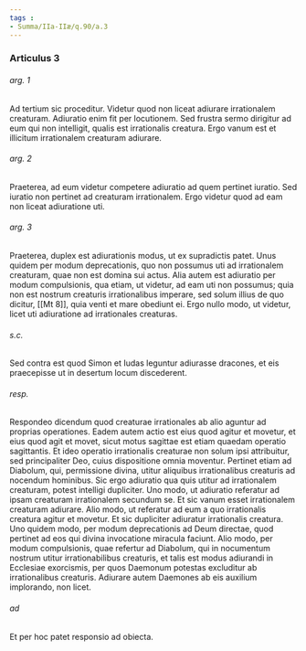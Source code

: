```yaml
---
tags : 
- Summa/IIa-IIæ/q.90/a.3
---
```


### Articulus 3

###### arg. 1
Ad tertium sic proceditur. Videtur quod non liceat adiurare irrationalem creaturam. Adiuratio enim fit per locutionem. Sed frustra sermo dirigitur ad eum qui non intelligit, qualis est irrationalis creatura. Ergo vanum est et illicitum irrationalem creaturam adiurare.

###### arg. 2
Praeterea, ad eum videtur competere adiuratio ad quem pertinet iuratio. Sed iuratio non pertinet ad creaturam irrationalem. Ergo videtur quod ad eam non liceat adiuratione uti.

###### arg. 3
Praeterea, duplex est adiurationis modus, ut ex supradictis patet. Unus quidem per modum deprecationis, quo non possumus uti ad irrationalem creaturam, quae non est domina sui actus. Alia autem est adiuratio per modum compulsionis, qua etiam, ut videtur, ad eam uti non possumus; quia non est nostrum creaturis irrationalibus imperare, sed solum illius de quo dicitur, [[Mt 8]], quia venti et mare obediunt ei. Ergo nullo modo, ut videtur, licet uti adiuratione ad irrationales creaturas.

###### s.c.
Sed contra est quod Simon et Iudas leguntur adiurasse dracones, et eis praecepisse ut in desertum locum discederent.

###### resp.
Respondeo dicendum quod creaturae irrationales ab alio aguntur ad proprias operationes. Eadem autem actio est eius quod agitur et movetur, et eius quod agit et movet, sicut motus sagittae est etiam quaedam operatio sagittantis. Et ideo operatio irrationalis creaturae non solum ipsi attribuitur, sed principaliter Deo, cuius dispositione omnia moventur. Pertinet etiam ad Diabolum, qui, permissione divina, utitur aliquibus irrationalibus creaturis ad nocendum hominibus. Sic ergo adiuratio qua quis utitur ad irrationalem creaturam, potest intelligi dupliciter. Uno modo, ut adiuratio referatur ad ipsam creaturam irrationalem secundum se. Et sic vanum esset irrationalem creaturam adiurare. Alio modo, ut referatur ad eum a quo irrationalis creatura agitur et movetur. Et sic dupliciter adiuratur irrationalis creatura. Uno quidem modo, per modum deprecationis ad Deum directae, quod pertinet ad eos qui divina invocatione miracula faciunt. Alio modo, per modum compulsionis, quae refertur ad Diabolum, qui in nocumentum nostrum utitur irrationabilibus creaturis, et talis est modus adiurandi in Ecclesiae exorcismis, per quos Daemonum potestas excluditur ab irrationalibus creaturis. Adiurare autem Daemones ab eis auxilium implorando, non licet.

###### ad 
Et per hoc patet responsio ad obiecta.

